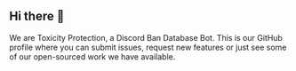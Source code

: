
## Hi there 👋
We  are Toxicity Protection, a Discord Ban Database Bot. This is our GitHub profile where you can submit issues, request new features or just see some of our open-sourced work we have available. 
